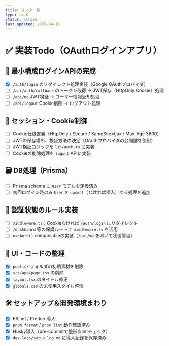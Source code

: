 ```yaml
---
title: タスク一覧
type: task
status: active
last_updated: 2025-04-15
---
```


# ✅ 実装Todo（OAuthログインアプリ）

## 🎯 最小構成ログインAPIの完成

- [x] `/auth/login` のリダイレクト処理実装（Google OAuthプロバイダ）
- [ ] `/api/auth/callback` のトークン取得 → JWT保存（HttpOnly Cookie）処理
- [ ] `/api/me` JWT検証 → ユーザー情報返却処理
- [ ] `/api/logout` Cookie削除 → ログアウト処理

## 🧱 セッション・Cookie制御

- [ ] Cookie仕様定義（HttpOnly / Secure / SameSite=Lax / Max-Age 3600）
- [ ] JWTの保存場所、検証方法の決定（OAuthプロバイダの公開鍵を使用）
- [ ] JWT検証ロジックを `lib/auth.ts` に実装
- [ ] Cookieの削除処理を `logout` APIに実装

## 🗃 DB処理（Prisma）

- [ ] Prisma schema に `User` モデルを定義済み
- [ ] 初回ログイン時のみ `User` を `upsert`（なければ挿入）する処理を追加

## 🧭 認証状態のルール実装

- [ ] `middleware.ts`：Cookieなければ `/auth/login` にリダイレクト
- [ ] `/dashboard` 等の保護ルートで `middleware.ts` を活用
- [ ] `useAuth()` composableの実装（`/api/me` を叩いて状態管理）

## 🧹 UI・コードの整理

- [x] `public/` フォルダの初期素材を削除
- [x] `src/app/page.tsx` の削除
- [x] `layout.tsx` のタイトル修正
- [x] `globals.css` の未使用スタイル整理

## 🛠 セットアップ＆開発環境まわり

- [x] ESLint / Prettier 導入
- [x] `pnpm format` / `pnpm lint` 動作確認済み
- [x] Husky導入（pre-commitで整形＆lintチェック）
- [x] `dev-logs/setup_log.md` に導入記録を保存済み
